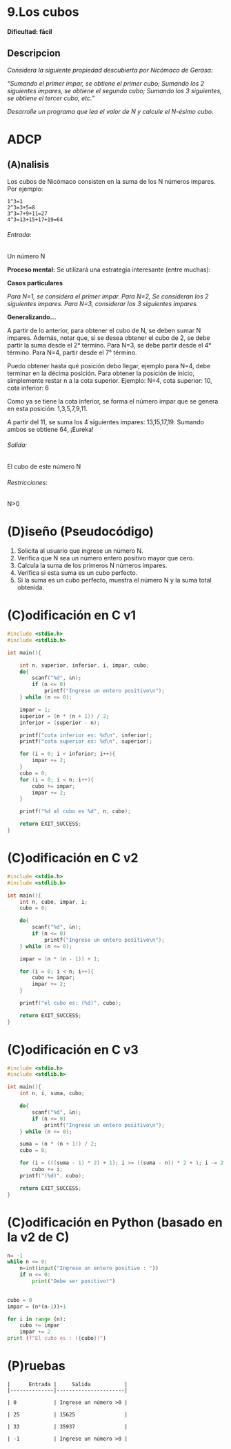 # 9.Los cubos

#### Dificultad: fácil

## Descripcion

*Considera la siguiente propiedad descubierta por Nicómaco de Gerasa:*

*“Sumando el primer impar, se obtiene el primer cubo;
Sumando los 2 siguientes impares, se obtiene el segundo cubo;
Sumando los 3 siguientes, se obtiene el tercer cubo, etc.”*

*Desarrolle un programa que lea el valor de N y calcule el N-ésimo cubo.*


# ADCP

## (A)nalisis
Los cubos de Nicómaco consisten en la suma de los N números impares. Por ejemplo: 

	1^3=1
    2^3=3+5=8
	3^3=7+9+11=27
    4^3=13+15+17+19=64

###### Entrada:  
Un número N


**Proceso mental:** 
Se utilizará una estrategia interesante (entre muchas):

**Casos particulares**

*Para N=1, se considera el primer impar.
Para N=2, Se consideran los 2 siguientes impares.
Para N=3, considerar los 3 siguientes impares.*

**Generalizando…**

A partir de lo anterior, para obtener el cubo de N, se deben sumar N impares. Además, notar que, si se desea obtener el cubo de 2, se debe partir la suma desde el 2° término. Para N=3, se debe partir desde el 4° término. Para N=4, partir desde el 7° término.

Puedo obtener hasta qué posición debo llegar, ejemplo para N=4, debe terminar en la décima posición. Para obtener la posición de inicio, simplemente restar n a la cota superior. Ejemplo: N=4, cota superior: 10, cota inferior: 6

Como ya se tiene la cota inferior, se forma el número impar que se genera en esta posición:  1,3,5,7,9,11.

A partir del 11, se suma los 4 siguientes impares: 13,15,17,19. Sumando ambos se obtiene 64, ¡Eureka!

###### Salida: 
El cubo de este número N

###### Restricciones: 
N>0


# (D)iseño (Pseudocódigo)
1.	Solicita al usuario que ingrese un número N.
2.	Verifica que N sea un número entero positivo mayor que cero.
3.	Calcula la suma de los primeros N números impares.
4.	Verifica si esta suma es un cubo perfecto.
5.	Si la suma es un cubo perfecto, muestra el número N y la suma total obtenida.



# (C)odificación en C v1
```c
#include <stdio.h>
#include <stdlib.h>

int main(){

    int n, superior, inferior, i, impar, cubo;
    do{
        scanf("%d", &n);
        if (n <= 0)
            printf("Ingrese un entero positivo\n");
    } while (n <= 0);

    impar = 1;
    superior = (n * (n + 1)) / 2;
    inferior = (superior - n);

    printf("cota inferior es: %d\n", inferior);
    printf("cota superior es: %d\n", superior);

    for (i = 0; i < inferior; i++){
        impar += 2;
    }
    cubo = 0;
    for (i = 0; i < n; i++){
        cubo += impar;
        impar += 2;
    }

    printf("%d al cubo es %d", n, cubo);

    return EXIT_SUCCESS;
}
```
# (C)odificación en C v2
```c
#include <stdio.h>
#include <stdlib.h>

int main(){
    int n, cubo, impar, i;
    cubo = 0;

    do{
        scanf("%d", &n);
        if (n <= 0)
            printf("Ingrese un entero positivo\n");
    } while (n <= 0);

    impar = (n * (n - 1)) + 1;

    for (i = 0; i < n; i++){
        cubo += impar;
        impar += 2;
    }

    printf("el cubo es: (%d)", cubo);

    return EXIT_SUCCESS;
}
```
# (C)odificación en C v3
```c
#include <stdio.h>
#include <stdlib.h>

int main(){
    int n, i, suma, cubo;

    do{
        scanf("%d", &n);
        if (n <= 0)
            printf("Ingrese un entero positivo\n");
    } while (n <= 0);

    suma = (n * (n + 1)) / 2;
    cubo = 0;

    for (i = (((suma - 1) * 2) + 1); i >= ((suma - n)) * 2 + 1; i -= 2)
        cubo += i;
    printf("(%d)", cubo);

    return EXIT_SUCCESS;
}
```
# (C)odificación en Python (basado en la v2 de C)
```py
n= -1
while n <= 0:
    n=int(input("Ingrese un entero positivo : "))
    if n <= 0:
        print("Debe ser positivo!")
    

cubo = 0
impar = (n*(n-1))+1

for i in range (n):
    cubo += impar
    impar += 2
print (f"El cubo es : ({cubo})")
```
# (P)ruebas

	|      Entrada |     Salida           |
	|--------------|----------------------|
	
	| 0            | Ingrese un número >0 |
	
	| 25           | 15625                |
	
	| 33           | 35937                |
	
	| -1           | Ingrese un número >0 |

